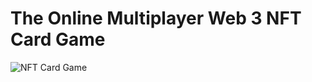 # The Online Multiplayer Web 3 NFT Card Game
![NFT Card Game](https://user-images.githubusercontent.com/72439970/241117229-36fd1c5e-dce4-4d94-becb-9992ff122597.png)
